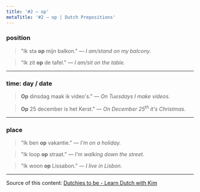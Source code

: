 ```yaml
---
title: '#2 — op'
metaTitle: '#2 — op | Dutch Prepositions'
---
```


### position

> "Ik sta **op** mijn balkon."
> _— I am/stand on my balcony._

> "Ik zit **op** de tafel."
> _— I am/sit on the table._

---

### time: day / date

> **Op** dinsdag maak ik video's."
> _— On Tuesdays I make videos._

> **Op** 25 december is het Kerst."
> _— On December 25<sup>th</sup> it's Christmas._

---

### place

> "Ik ben **op** vakantie."
> _— I'm on a holiday._

> "Ik loop **op** straat."
> _— I'm walking down the street._

> "Ik woon **op** Lissabon."
> _— I live in Lisbon._

---

Source of this content: [Dutchies to be - Learn Dutch with Kim](https://youtu.be/N3gCGJh6Gd0)
